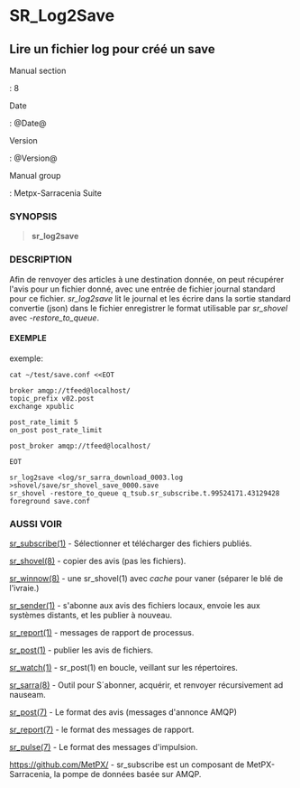 SR\_Log2Save
============

Lire un fichier log pour créé un save
-------------------------------------

Manual section

:   8

Date

:   @Date@

Version

:   @Version@

Manual group

:   Metpx-Sarracenia Suite

### SYNOPSIS

> **sr\_log2save**

### DESCRIPTION

Afin de renvoyer des articles à une destination donnée, on peut
récupérer l'avis pour un fichier donné, avec une entrée de fichier
journal standard pour ce fichier. *sr\_log2save* lit le journal et les
écrire dans la sortie standard convertie (json) dans le fichier
enregistrer le format utilisable par *sr\_shovel* avec
*-restore\_to\_queue*.

#### EXEMPLE

exemple:

    cat ~/test/save.conf <<EOT

    broker amqp://tfeed@localhost/
    topic_prefix v02.post
    exchange xpublic

    post_rate_limit 5
    on_post post_rate_limit 

    post_broker amqp://tfeed@localhost/

    EOT

    sr_log2save <log/sr_sarra_download_0003.log >shovel/save/sr_shovel_save_0000.save
    sr_shovel -restore_to_queue q_tsub.sr_subscribe.t.99524171.43129428 foreground save.conf 

### AUSSI VOIR

[sr\_subscribe(1)](sr_subscribe.1.md) - Sélectionner et télécharger des
fichiers publiés.

[sr\_shovel(8)](sr_shovel.8.md) - copier des avis (pas les fichiers).

[sr\_winnow(8)](sr_winnow.8.md) - une sr\_shovel(1) avec *cache* pour
vaner (séparer le blé de l'ivraie.)

[sr\_sender(1)](sr_sender.1.md) - s'abonne aux avis des fichiers
locaux, envoie les aux systèmes distants, et les publier à nouveau.

[sr\_report(1)](sr_report.1.md) - messages de rapport de processus.

[sr\_post(1)](sr_post.1.md) - publier les avis de fichiers.

[sr\_watch(1)](sr_watch.1.md) - sr\_post(1) en boucle, veillant sur les
répertoires.

[sr\_sarra(8)](sr_sarra.8.md) - Outil pour S´abonner, acquérir, et
renvoyer récursivement ad nauseam.

[sr\_post(7)](sr_post.7.md) - Le format des avis (messages d'annonce
AMQP)

[sr\_report(7)](sr_report.7.md) - le format des messages de rapport.

[sr\_pulse(7)](sr_pulse.7.md) - Le format des messages d'impulsion.

[<https://github.com/MetPX/>](https://github.com/MetPX) - sr\_subscribe
est un composant de MetPX-Sarracenia, la pompe de données basée sur
AMQP.
